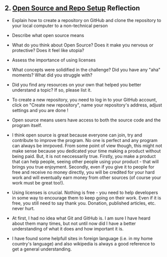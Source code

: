 ## 2. [Open Source and Repo Setup](2_set_up_repo/readme.md) Reflection

* Explain how to create a repository on GitHub and clone the repository to your local computer to a non-technical person
* Describe what open source means
* What do you think about Open Source? Does it make you nervous or protective? Does it feel like utopia?
* Assess the importance of using licenses
* What concepts were solidified in the challenge? Did you have any "aha" moments? What did you struggle with?
* Did you find any resources on your own that helped you better understand a topic? If so, please list it.

* To create a new repository, you need to log in to your GitHub account, click on "Create new repository", name your repository's address, adjust settings and you are done !
* Open source means users have access to both the source code and the program itself.
* I think open source is great because everyone can join, try and contribute to improve the program. No one is perfect and any program can always be imrpoved. From some point of view though, this might not make sense because you dedicated your time making a product without being paid. But, it is not neccessarily true. Firstly, you make a product that can help people, seeing other people using your product  - that will brings you true enjoyment. Secondly, even if you give it to people for free and receive no money directly,  you will be credited for your hard work and will eventually earn money from other sources (of course your work must be great too!).
* Using licenses is crucial. Nothing is free - you need to help developers in some way to encourage them to keep going on their work. Even if it is free, you still need to say thank you. Donation, published articles, etc. never hurt.
* At first, I had no idea what Git and GitHub is. I am sure I have heard about them many times, but not until now did I have a better understanding of what it does and how important it is.
* I have found some helpfull sites in foreign language (i.e. in my home country's language) and also wikipedia is always a good reference to get a general understanding. 
